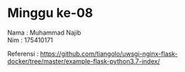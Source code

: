 # Minggu ke-08  
Nama : Muhammad Najib   
Nim  : 175410171

Referensi :
https://github.com/tiangolo/uwsgi-nginx-flask-docker/tree/master/example-flask-python3.7-index/